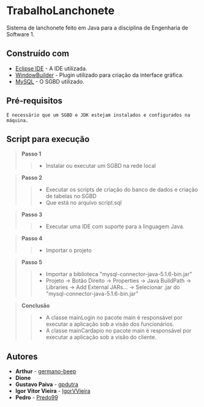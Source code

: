 # TrabalhoLanchonete
Sistema de lanchonete feito em Java para a disciplina de Engenharia de Software 1.

## Construído com
* [Eclipse IDE](https://www.eclipse.org/) - A IDE utilizada.
* [WindowBuilder](https://www.eclipse.org/windowbuilder/) - Plugin utilizado para criação da interface gráfica.
* [MySQL](https://www.mysql.com/) - O SGBD utilizado.

## Pré-requisitos
```
É necessário que um SGBD e JDK estejam instalados e configurados na máquina.
```

## Script para execução
> **Passo 1**
>> * Instalar ou executar um SGBD na rede local <br>

> **Passo 2** <br>
>> * Executar os scripts de criação do banco de dados e criação de tabelas no SGBD <br>
>> * Que está no arquivo script.sql <br>

> **Passo 3** <br>
>> * Executar uma IDE com suporte para a linguagem Java. <br>

> **Passo 4** <br>
>> * Importar o projeto <br>

> **Passo 5** <br>
>> * Importar a biblioteca "mysql-connector-java-5.1.6-bin.jar" <br>
>> * Projeto -> Botão Direito -> Properties -> Java BuildPath -> Libraries -> Add External JARs... -> Selecionar .jar do "mysql-connector-java-5.1.6-bin.jar" <br>

> **Conclusão** <br>
>> * A classe mainLogin no pacote main é responsável por executar a aplicação sob a visão dos funcionários.<br>
>> * A classe mainCardapio no pacote main é responsável por executar a aplicação sob a visão do cliente.<br>

## Autores
* **Arthur** - [germano-beep](https://github.com/germano-beep)
* **Dione** 
* **Gustavo Paiva** - [gpdutra](https://github.com/gpdutra)
* **Igor Vitor Vieira** - [IgorVVieira](https://github.com/IgorVViera)
* **Pedro** - [Predo99](https://github.com/Predo99)
